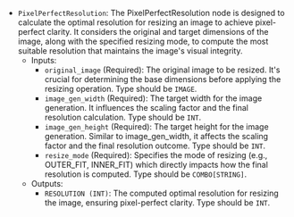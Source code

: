 - `PixelPerfectResolution`: The PixelPerfectResolution node is designed to calculate the optimal resolution for resizing an image to achieve pixel-perfect clarity. It considers the original and target dimensions of the image, along with the specified resizing mode, to compute the most suitable resolution that maintains the image's visual integrity.
    - Inputs:
        - `original_image` (Required): The original image to be resized. It's crucial for determining the base dimensions before applying the resizing operation. Type should be `IMAGE`.
        - `image_gen_width` (Required): The target width for the image generation. It influences the scaling factor and the final resolution calculation. Type should be `INT`.
        - `image_gen_height` (Required): The target height for the image generation. Similar to image_gen_width, it affects the scaling factor and the final resolution outcome. Type should be `INT`.
        - `resize_mode` (Required): Specifies the mode of resizing (e.g., OUTER_FIT, INNER_FIT) which directly impacts how the final resolution is computed. Type should be `COMBO[STRING]`.
    - Outputs:
        - `RESOLUTION (INT)`: The computed optimal resolution for resizing the image, ensuring pixel-perfect clarity. Type should be `INT`.
